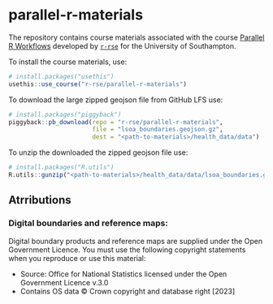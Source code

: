 
# parallel-r-materials

<!-- badges: start -->
<!-- badges: end -->

The repository contains course materials associated with the course [Parallel R Workflows](https://r-rse-parallel-r.netlify.app/) developed by [`r-rse`](https://www.r-rse.eu/) for the University of Southampton. 

To install the course materials, use:
```r
# install.packages("usethis")
usethis::use_course("r-rse/parallel-r-materials")
```

To download the large zipped geojson file from GitHub LFS use:
```r
# install.packages("piggyback")
piggyback::pb_download(repo = "r-rse/parallel-r-materials",
                       file = "lsoa_boundaries.geojson.gz",
                       dest = "<path-to-materials>/health_data/data")
```
To unzip the downloaded the zipped geojson file use:

```r
# install.packages("R.utils")
R.utils::gunzip("<path-to-materials>/health_data/data/lsoa_boundaries.geojson.gz")
```

## Atrributions

### Digital boundaries and reference maps:

Digital boundary products and reference maps are supplied under the Open Government Licence. You must use the following copyright statements when you reproduce or use this material:

- Source: Office for National Statistics licensed under the Open Government Licence v.3.0
- Contains OS data © Crown copyright and database right [2023]
